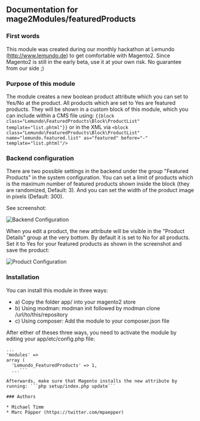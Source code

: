 ## Documentation for mage2Modules/featuredProducts

### First words

This module was created during our monthly hackathon at Lemundo (http://www.lemundo.de) to get comfortable with Magento2.
Since Magento2 is still in the early beta, use it at your own risk. No guarantee from our side ;)

### Purpose of this module

The module creates a new boolean product attribute which you can set to Yes/No at the product.
All products which are set to Yes are featured products.
They will be shown in a custom block of this module, which you can include within a CMS file using: 
```{{block class="Lemundo\FeaturedProducts\Block\ProductList" template="list.phtml"}}```
or in the XML via ```<block class="Lemundo\FeaturedProducts\Block\ProductList" name="lemundo.featured.list" as="featured" before="-" template="list.phtml"/>```

### Backend configuration

There are two possible settings in the backend under the group "Featured Products" in the system configuration.
You can set a limit of products which is the maximum number of featured products shown inside the block (they are randomized, Default: 3).
And you can set the width of the product image in pixels (Default: 300).

See screenshot:

![Backend Configuration](documentation/backend_configuration.jpg)

When you edit a product, the new attribute will be visible in the "Product Details" group at the very bottom.
By default it is set to No for all products. Set it to Yes for your featured products as shown in the screenshot and save the product:

![Product Configuration](documentation/product_configuration.jpg)

### Installation

You can install this module in three ways:

* a) Copy the folder app/ into your magento2 store
* b) Using modman: modman init followed by modman clone /url/to/this/repository
* c) Using composer: Add the module to your composer.json file

After either of theses three ways, you need to activate the module by editing your app/etc/config.php file:

  ```
  ...
  'modules' => 
  array (
    'Lemundo_FeaturedProducts' => 1,
    ...```

Afterwards, make sure that Magento installs the new attribute by running: ```php setup/index.php update```

### Authors

* Michael Timm
* Marc Päpper (https://twitter.com/mpaepper)